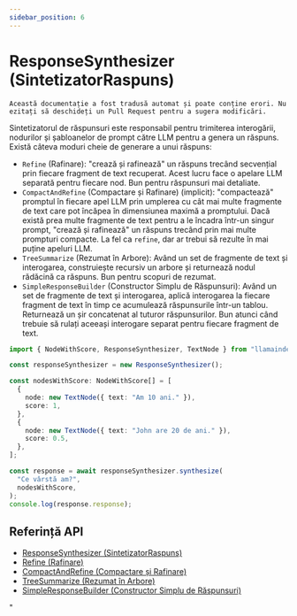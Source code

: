 ```yaml
---
sidebar_position: 6
---
```


# ResponseSynthesizer (SintetizatorRaspuns)

`Această documentație a fost tradusă automat și poate conține erori. Nu ezitați să deschideți un Pull Request pentru a sugera modificări.`

Sintetizatorul de răspunsuri este responsabil pentru trimiterea interogării, nodurilor și șabloanelor de prompt către LLM pentru a genera un răspuns. Există câteva moduri cheie de generare a unui răspuns:

- `Refine` (Rafinare): "crează și rafinează" un răspuns trecând secvențial prin fiecare fragment de text recuperat.
  Acest lucru face o apelare LLM separată pentru fiecare nod. Bun pentru răspunsuri mai detaliate.
- `CompactAndRefine` (Compactare și Rafinare) (implicit): "compactează" promptul în fiecare apel LLM prin umplerea cu cât mai multe fragmente de text care pot încăpea în dimensiunea maximă a promptului. Dacă există prea multe fragmente de text pentru a le încadra într-un singur prompt, "crează și rafinează" un răspuns trecând prin mai multe prompturi compacte. La fel ca `refine`, dar ar trebui să rezulte în mai puține apeluri LLM.
- `TreeSummarize` (Rezumat în Arbore): Având un set de fragmente de text și interogarea, construiește recursiv un arbore și returnează nodul rădăcină ca răspuns. Bun pentru scopuri de rezumat.
- `SimpleResponseBuilder` (Constructor Simplu de Răspunsuri): Având un set de fragmente de text și interogarea, aplică interogarea la fiecare fragment de text în timp ce acumulează răspunsurile într-un tablou. Returnează un șir concatenat al tuturor răspunsurilor. Bun atunci când trebuie să rulați aceeași interogare separat pentru fiecare fragment de text.

```typescript
import { NodeWithScore, ResponseSynthesizer, TextNode } from "llamaindex";

const responseSynthesizer = new ResponseSynthesizer();

const nodesWithScore: NodeWithScore[] = [
  {
    node: new TextNode({ text: "Am 10 ani." }),
    score: 1,
  },
  {
    node: new TextNode({ text: "John are 20 de ani." }),
    score: 0.5,
  },
];

const response = await responseSynthesizer.synthesize(
  "Ce vârstă am?",
  nodesWithScore,
);
console.log(response.response);
```

## Referință API

- [ResponseSynthesizer (SintetizatorRaspuns)](../../api/classes/ResponseSynthesizer.md)
- [Refine (Rafinare)](../../api/classes/Refine.md)
- [CompactAndRefine (Compactare și Rafinare)](../../api/classes/CompactAndRefine.md)
- [TreeSummarize (Rezumat în Arbore)](../../api/classes/TreeSummarize.md)
- [SimpleResponseBuilder (Constructor Simplu de Răspunsuri)](../../api/classes/SimpleResponseBuilder.md)

"
